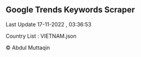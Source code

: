 

## Google Trends Keywords Scraper 
 
Last Update 17-11-2022 , 03:36:53

Country List :
VIETNAM.json



© Abdul Muttaqin 
